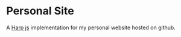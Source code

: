 Personal Site
==========================
A [Harp js](harpjs.com) implementation for my personal website hosted on github.

